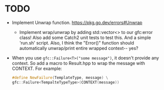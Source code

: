 # TODO

- Implement Unwrap function. https://pkg.go.dev/errors#Unwrap
  - Implement wrap/unwrap by adding std::vector<> to our gfc:error class! Also add some Catch2 unit tests to test this. And a simple 'run.sh' script.
    Also, I think the "Error()" function should automatically unwrap/print entire wrapped context-- yes?

- When you use `gfc::Failure<T>("some message")`, it doesn't provide any context.
  So add a macro to Result.hpp to wrap the message with CONTEXT. For example:

  ```cpp
  #define NewFailure(TemplateType, message) \
  gfc::Failure<TempalteTypeType>(CONTEXT(message))
  ```
